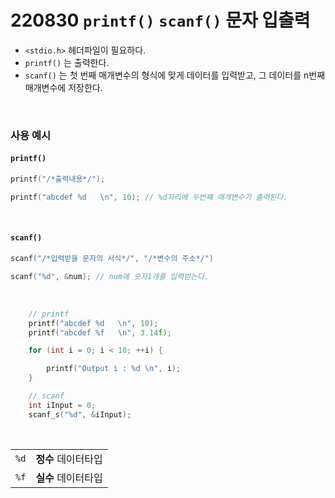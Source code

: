 # 220830 `printf()` `scanf()` 문자 입출력

* `<stdio.h>` 헤더파일이 필요하다.
* `printf()` 는 출력한다.
* `scanf()` 는 첫 번째 매개변수의 형식에 맞게 데이터를 입력받고, 그 데이터를 n번째 매개변수에 저장한다.

<br/>

### 사용 예시

#### `printf()`
```cpp
printf("/*출력내용*/");

printf("abcdef %d   \n", 10); // %d자리에 두번째 매개변수가 출력된다.
```
<br/>

#### `scanf()`
```cpp
scanf("/*입력받을 문자의 서식*/", "/*변수의 주소*/")

scanf("%d", &num); // num에 숫자1개를 입력받는다.
```
<br/>

```cpp
	// printf
	printf("abcdef %d   \n", 10);
	printf("abcdef %f   \n", 3.14f);

	for (int i = 0; i < 10; ++i) {

		printf("Output i : %d \n", i);
	}

	// scanf
	int iInput = 0;
	scanf_s("%d", &iInput);
```

<br/>

|   |   |
|---|---|
| `%d` |  **정수** 데이터타입  |
| `%f` |  **실수** 데이터타입  |
